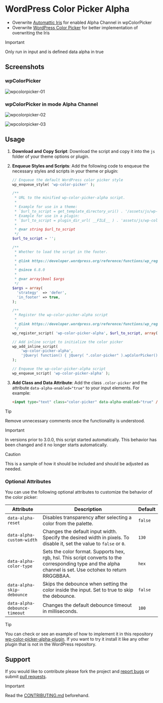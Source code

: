 # WordPress Color Picker Alpha

* Overwrite [Automattic Iris][1] for enabled Alpha Channel in wpColorPicker
* Overwrite [WordPress Color Picker][4] for better implementation of overwriting the Iris

> [!IMPORTANT]
> Only run in input and is defined data alpha in true

## Screenshots

### wpColorPicker

![wpcolorpicker-01](/.github/assets/screenshots-01.png)

### wpColorPicker in mode Alpha Channel

![wpcolorpicker-02](/.github/assets/screenshots-02.png)

![wpcolorpicker-03](/.github/assets/screenshots-03.png)

## Usage

1. **Download and Copy Script**: Download the script and copy it into the `js` folder of your theme options or plugin.

2. **Enqueue Styles and Scripts**: Add the following code to enqueue the necessary styles and scripts in your theme or plugin:

    ```php
    // Enqueue the default WordPress color picker style
    wp_enqueue_style( 'wp-color-picker' );

    /**
     * URL to the minified wp-color-picker-alpha script.
     *
     * Example for use in a theme:
     * `$url_to_script = get_template_directory_uri() . '/assets/js/wp-color-picker-alpha.min.js';`
     * Example for use in a plugin:
     * `$url_to_script = plugin_dir_url( __FILE__ ) . 'assets/js/wp-color-picker-alpha.min.js';`
     *
     * @var string $url_to_script
     */
    $url_to_script = '';

    /**
     * Whether to load the script in the footer.
     *
     * @link https://developer.wordpress.org/reference/functions/wp_register_script/#usage
     *
     * @since 6.8.0
     *
     * @var array|bool $args
     */
    $args = array(
      'strategy'  => 'defer',
      'in_footer' => true,
    );

    /**
     * Register the wp-color-picker-alpha script
     *
     * @link https://developer.wordpress.org/reference/functions/wp_register_script/
     */
    wp_register_script( 'wp-color-picker-alpha', $url_to_script, array( 'jquery', 'wp-color-picker' ), '3.0.4', $args );

    // Add inline script to initialize the color picker
    wp_add_inline_script(
        'wp-color-picker-alpha',
        'jQuery( function() { jQuery( ".color-picker" ).wpColorPicker(); } );'
    );

    // Enqueue the wp-color-picker-alpha script
    wp_enqueue_script( 'wp-color-picker-alpha' );
    ```

3. **Add Class and Data Attribute**: Add the class `.color-picker` and the attribute `data-alpha-enabled="true"` to your input elements. For example:

    ```html
    <input type="text" class="color-picker" data-alpha-enabled="true" />
    ```
> [!TIP]
> Remove unnecessary comments once the functionality is understood.

> [!IMPORTANT]
> In versions prior to 3.0.0, this script started automatically. This behavior has been changed and it no longer starts automatically.
 
> [!CAUTION]
> This is a sample of how it should be included and should be adjusted as needed.

### Optional Attributes

You can use the following optional attributes to customize the behavior of the color picker:

| Attribute                     | Description                                                                                                                                                 | Default |
| ----------------------------- | ----------------------------------------------------------------------------------------------------------------------------------------------------------- | ------- |
| `data-alpha-reset`            | Disables transparency after selecting a color from the palette.                                                                                             | `false` |
| `data-alpha-custom-width`     | Changes the default input width. Specify the desired width in pixels. To disable it, set the value to `false` or `0`.                                       | `130`   |
| `data-alpha-color-type`       | Sets the color format. Supports hex, rgb, hsl. This script converts to the corresponding type and the alpha channel is set. Use octohex to return RRGGBBAA. | `hex`   |
| `data-alpha-skip-debounce`    | Skips the debounce when setting the color inside the input. Set to true to skip the debounce.                                                               | `false` |
| `data-alpha-debounce-timeout` | Changes the default debounce timeout in milliseconds.                                                                                                       | `100`   |

> [!TIP]
> You can check or see an example of how to implement it in this repository [wp-color-picker-alpha-plugin](https://github.com/kallookoo/wp-color-picker-alpha-plugin).
> If you want to try it install it like any other plugin that is not in the WordPress repository.

## Support

If you would like to contribute please fork the project and [report bugs][2] or submit [pull requests][3].

> [!IMPORTANT]
> Read the [CONTRIBUTING.md](/CONTRIBUTING.md) beforehand.

[1]: https://automattic.github.io/Iris/
[2]: https://github.com/kallookoo/wp-color-picker-alpha/issues
[3]: https://github.com/kallookoo/wp-color-picker-alpha/pulls
[4]: https://github.com/WordPress/WordPress/blob/master/wp-admin/js/color-picker.js
